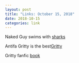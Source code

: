 ```yaml
---
layout: post
title: "Links: October 15, 2018"
date: 2018-10-15
categories: link
---
```

Naked Guy swims with [sharks](https://www.cbc.ca/news/canada/toronto/man-goes-skinny-dipping-with-sharks-at-ripleys-aquarium-1.4862945)

Antifa Gritty is the best[Gritty](https://mobile.twitter.com/ScaryDaveDC/status/1051455005386002434/photo/4)

Gritty fanfic [book](https://www.booksie.com/571739-the-gritty-of-brotherly-love)